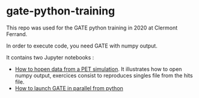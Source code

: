 # gate-python-training

This repo was used for the GATE python training in 2020 at Clermont Ferrand. 

In order to execute code, you need GATE with numpy output. 

It contains two Jupyter notebooks : 
* [How to hopen data from a PET simulation](open_data/open_data.ipynb ). It illustrates how to open numpy output, exercices consist to reproduces singles file from the hits file.
* [How to launch GATE in parallel from python](parallelisation/parallelisation.ipynb)

